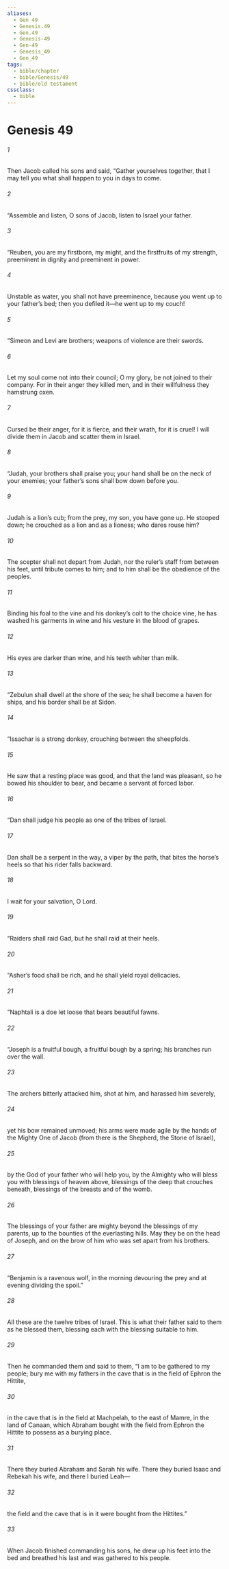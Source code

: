 ```yaml
---
aliases:
  - Gen 49
  - Genesis.49
  - Gen.49
  - Genesis-49
  - Gen-49
  - Genesis_49
  - Gen_49
tags:
  - bible/chapter
  - bible/Genesis/49
  - bible/old testament
cssclass:
  - bible
---
```


# Genesis 49

###### 1
Then Jacob called his sons and said, “Gather yourselves together, that I may tell you what shall happen to you in days to come.
###### 2
“Assemble and listen, O sons of Jacob, listen to Israel your father.
###### 3
“Reuben, you are my firstborn, my might, and the firstfruits of my strength, preeminent in dignity and preeminent in power.
###### 4
Unstable as water, you shall not have preeminence, because you went up to your father’s bed; then you defiled it—he went up to my couch!
###### 5
“Simeon and Levi are brothers; weapons of violence are their swords.
###### 6
Let my soul come not into their council; O my glory, be not joined to their company. For in their anger they killed men, and in their willfulness they hamstrung oxen.
###### 7
Cursed be their anger, for it is fierce, and their wrath, for it is cruel! I will divide them in Jacob and scatter them in Israel.
###### 8
“Judah, your brothers shall praise you; your hand shall be on the neck of your enemies; your father’s sons shall bow down before you.
###### 9
Judah is a lion’s cub; from the prey, my son, you have gone up. He stooped down; he crouched as a lion and as a lioness; who dares rouse him?
###### 10
The scepter shall not depart from Judah, nor the ruler’s staff from between his feet, until tribute comes to him; and to him shall be the obedience of the peoples.
###### 11
Binding his foal to the vine and his donkey’s colt to the choice vine, he has washed his garments in wine and his vesture in the blood of grapes.
###### 12
His eyes are darker than wine, and his teeth whiter than milk.
###### 13
“Zebulun shall dwell at the shore of the sea; he shall become a haven for ships, and his border shall be at Sidon.
###### 14
“Issachar is a strong donkey, crouching between the sheepfolds.
###### 15
He saw that a resting place was good, and that the land was pleasant, so he bowed his shoulder to bear, and became a servant at forced labor.
###### 16
“Dan shall judge his people as one of the tribes of Israel.
###### 17
Dan shall be a serpent in the way, a viper by the path, that bites the horse’s heels so that his rider falls backward.
###### 18
I wait for your salvation, O Lord.
###### 19
“Raiders shall raid Gad, but he shall raid at their heels.
###### 20
“Asher’s food shall be rich, and he shall yield royal delicacies.
###### 21
“Naphtali is a doe let loose that bears beautiful fawns.
###### 22
“Joseph is a fruitful bough, a fruitful bough by a spring; his branches run over the wall.
###### 23
The archers bitterly attacked him, shot at him, and harassed him severely,
###### 24
yet his bow remained unmoved; his arms were made agile by the hands of the Mighty One of Jacob (from there is the Shepherd, the Stone of Israel),
###### 25
by the God of your father who will help you, by the Almighty who will bless you with blessings of heaven above, blessings of the deep that crouches beneath, blessings of the breasts and of the womb.
###### 26
The blessings of your father are mighty beyond the blessings of my parents, up to the bounties of the everlasting hills. May they be on the head of Joseph, and on the brow of him who was set apart from his brothers.
###### 27
“Benjamin is a ravenous wolf, in the morning devouring the prey and at evening dividing the spoil.”
###### 28
All these are the twelve tribes of Israel. This is what their father said to them as he blessed them, blessing each with the blessing suitable to him.
###### 29
Then he commanded them and said to them, “I am to be gathered to my people; bury me with my fathers in the cave that is in the field of Ephron the Hittite,
###### 30
in the cave that is in the field at Machpelah, to the east of Mamre, in the land of Canaan, which Abraham bought with the field from Ephron the Hittite to possess as a burying place.
###### 31
There they buried Abraham and Sarah his wife. There they buried Isaac and Rebekah his wife, and there I buried Leah—
###### 32
the field and the cave that is in it were bought from the Hittites.”
###### 33
When Jacob finished commanding his sons, he drew up his feet into the bed and breathed his last and was gathered to his people.


